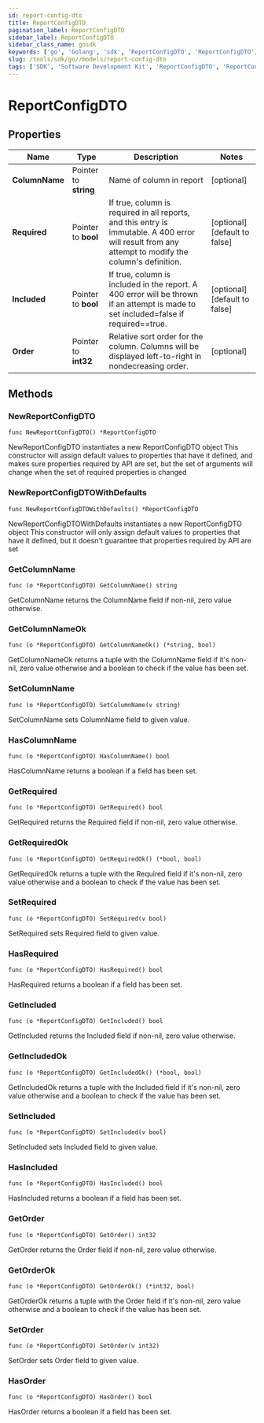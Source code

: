 ```yaml
---
id: report-config-dto
title: ReportConfigDTO
pagination_label: ReportConfigDTO
sidebar_label: ReportConfigDTO
sidebar_class_name: gosdk
keywords: ['go', 'Golang', 'sdk', 'ReportConfigDTO', 'ReportConfigDTO'] 
slug: /tools/sdk/go//models/report-config-dto
tags: ['SDK', 'Software Development Kit', 'ReportConfigDTO', 'ReportConfigDTO']
---
```


# ReportConfigDTO

## Properties

Name | Type | Description | Notes
------------ | ------------- | ------------- | -------------
**ColumnName** | Pointer to **string** | Name of column in report | [optional] 
**Required** | Pointer to **bool** | If true, column is required in all reports, and this entry is immutable. A 400 error will result from any attempt to modify the column's definition. | [optional] [default to false]
**Included** | Pointer to **bool** | If true, column is included in the report. A 400 error will be thrown if an attempt is made to set included=false if required==true. | [optional] [default to false]
**Order** | Pointer to **int32** | Relative sort order for the column. Columns will be displayed left-to-right in nondecreasing order. | [optional] 

## Methods

### NewReportConfigDTO

`func NewReportConfigDTO() *ReportConfigDTO`

NewReportConfigDTO instantiates a new ReportConfigDTO object
This constructor will assign default values to properties that have it defined,
and makes sure properties required by API are set, but the set of arguments
will change when the set of required properties is changed

### NewReportConfigDTOWithDefaults

`func NewReportConfigDTOWithDefaults() *ReportConfigDTO`

NewReportConfigDTOWithDefaults instantiates a new ReportConfigDTO object
This constructor will only assign default values to properties that have it defined,
but it doesn't guarantee that properties required by API are set

### GetColumnName

`func (o *ReportConfigDTO) GetColumnName() string`

GetColumnName returns the ColumnName field if non-nil, zero value otherwise.

### GetColumnNameOk

`func (o *ReportConfigDTO) GetColumnNameOk() (*string, bool)`

GetColumnNameOk returns a tuple with the ColumnName field if it's non-nil, zero value otherwise
and a boolean to check if the value has been set.

### SetColumnName

`func (o *ReportConfigDTO) SetColumnName(v string)`

SetColumnName sets ColumnName field to given value.

### HasColumnName

`func (o *ReportConfigDTO) HasColumnName() bool`

HasColumnName returns a boolean if a field has been set.

### GetRequired

`func (o *ReportConfigDTO) GetRequired() bool`

GetRequired returns the Required field if non-nil, zero value otherwise.

### GetRequiredOk

`func (o *ReportConfigDTO) GetRequiredOk() (*bool, bool)`

GetRequiredOk returns a tuple with the Required field if it's non-nil, zero value otherwise
and a boolean to check if the value has been set.

### SetRequired

`func (o *ReportConfigDTO) SetRequired(v bool)`

SetRequired sets Required field to given value.

### HasRequired

`func (o *ReportConfigDTO) HasRequired() bool`

HasRequired returns a boolean if a field has been set.

### GetIncluded

`func (o *ReportConfigDTO) GetIncluded() bool`

GetIncluded returns the Included field if non-nil, zero value otherwise.

### GetIncludedOk

`func (o *ReportConfigDTO) GetIncludedOk() (*bool, bool)`

GetIncludedOk returns a tuple with the Included field if it's non-nil, zero value otherwise
and a boolean to check if the value has been set.

### SetIncluded

`func (o *ReportConfigDTO) SetIncluded(v bool)`

SetIncluded sets Included field to given value.

### HasIncluded

`func (o *ReportConfigDTO) HasIncluded() bool`

HasIncluded returns a boolean if a field has been set.

### GetOrder

`func (o *ReportConfigDTO) GetOrder() int32`

GetOrder returns the Order field if non-nil, zero value otherwise.

### GetOrderOk

`func (o *ReportConfigDTO) GetOrderOk() (*int32, bool)`

GetOrderOk returns a tuple with the Order field if it's non-nil, zero value otherwise
and a boolean to check if the value has been set.

### SetOrder

`func (o *ReportConfigDTO) SetOrder(v int32)`

SetOrder sets Order field to given value.

### HasOrder

`func (o *ReportConfigDTO) HasOrder() bool`

HasOrder returns a boolean if a field has been set.


